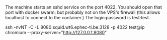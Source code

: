 The machine starts an sshd service on the port 4022. You should open that port with docker swarm; but probably not on the VPS's firewall (this allows localhost to connect to the container.)
The login:password is test:test.

ssh -nvNT -C -L 8080:squid.wt6.ephec-ti.be:3128 -p 4022 test@ip
chromium --proxy-server="http://127.0.0.1:8080"
